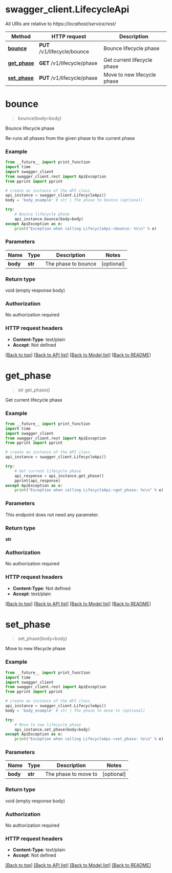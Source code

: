 # swagger_client.LifecycleApi

All URIs are relative to *https://localhost/service/rest/*

Method | HTTP request | Description
------------- | ------------- | -------------
[**bounce**](LifecycleApi.md#bounce) | **PUT** /v1/lifecycle/bounce | Bounce lifecycle phase
[**get_phase**](LifecycleApi.md#get_phase) | **GET** /v1/lifecycle/phase | Get current lifecycle phase
[**set_phase**](LifecycleApi.md#set_phase) | **PUT** /v1/lifecycle/phase | Move to new lifecycle phase


# **bounce**
> bounce(body=body)

Bounce lifecycle phase

Re-runs all phases from the given phase to the current phase

### Example
```python
from __future__ import print_function
import time
import swagger_client
from swagger_client.rest import ApiException
from pprint import pprint

# create an instance of the API class
api_instance = swagger_client.LifecycleApi()
body = 'body_example' # str | The phase to bounce (optional)

try:
    # Bounce lifecycle phase
    api_instance.bounce(body=body)
except ApiException as e:
    print("Exception when calling LifecycleApi->bounce: %s\n" % e)
```

### Parameters

Name | Type | Description  | Notes
------------- | ------------- | ------------- | -------------
 **body** | **str**| The phase to bounce | [optional] 

### Return type

void (empty response body)

### Authorization

No authorization required

### HTTP request headers

 - **Content-Type**: text/plain
 - **Accept**: Not defined

[[Back to top]](#) [[Back to API list]](../README.md#documentation-for-api-endpoints) [[Back to Model list]](../README.md#documentation-for-models) [[Back to README]](../README.md)

# **get_phase**
> str get_phase()

Get current lifecycle phase



### Example
```python
from __future__ import print_function
import time
import swagger_client
from swagger_client.rest import ApiException
from pprint import pprint

# create an instance of the API class
api_instance = swagger_client.LifecycleApi()

try:
    # Get current lifecycle phase
    api_response = api_instance.get_phase()
    pprint(api_response)
except ApiException as e:
    print("Exception when calling LifecycleApi->get_phase: %s\n" % e)
```

### Parameters
This endpoint does not need any parameter.

### Return type

**str**

### Authorization

No authorization required

### HTTP request headers

 - **Content-Type**: Not defined
 - **Accept**: text/plain

[[Back to top]](#) [[Back to API list]](../README.md#documentation-for-api-endpoints) [[Back to Model list]](../README.md#documentation-for-models) [[Back to README]](../README.md)

# **set_phase**
> set_phase(body=body)

Move to new lifecycle phase



### Example
```python
from __future__ import print_function
import time
import swagger_client
from swagger_client.rest import ApiException
from pprint import pprint

# create an instance of the API class
api_instance = swagger_client.LifecycleApi()
body = 'body_example' # str | The phase to move to (optional)

try:
    # Move to new lifecycle phase
    api_instance.set_phase(body=body)
except ApiException as e:
    print("Exception when calling LifecycleApi->set_phase: %s\n" % e)
```

### Parameters

Name | Type | Description  | Notes
------------- | ------------- | ------------- | -------------
 **body** | **str**| The phase to move to | [optional] 

### Return type

void (empty response body)

### Authorization

No authorization required

### HTTP request headers

 - **Content-Type**: text/plain
 - **Accept**: Not defined

[[Back to top]](#) [[Back to API list]](../README.md#documentation-for-api-endpoints) [[Back to Model list]](../README.md#documentation-for-models) [[Back to README]](../README.md)

